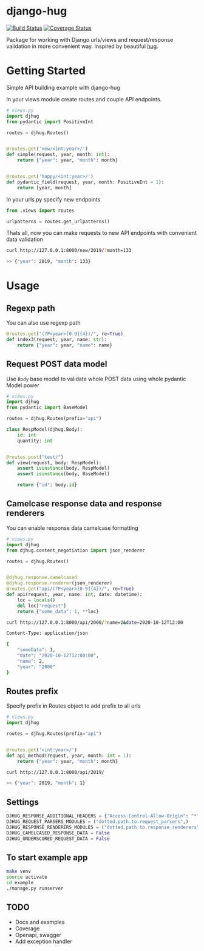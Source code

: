 django-hug
==========================
[![Build Status](https://api.cirrus-ci.com/github/jounderwood/django-hug.svg?branch=master)](https://cirrus-ci.com/github/jounderwood/django-hug)
[![Coverage Status](https://coveralls.io/repos/github/jounderwood/django-hug/badge.svg?branch=master)](https://coveralls.io/github/jounderwood/django-hug?branch=master)

Package for working with Django urls/views and request/response validation in more convenient way. 
Inspired by beautiful [hug](https://github.com/timothycrosley/hug).


Getting Started
===================
Simple API building example with django-hug

In your views module create routes and couple API endpoints. 
```python
# views.py
import djhug
from pydantic import PositiveInt

routes = djhug.Routes()


@routes.get('new/<int:year>/')
def simple(request, year, month: int):
    return {"year": year, "month": month}


@routes.get('happy/<int:year>/')
def pydantic_field(request, year, month: PositiveInt = 1):
    return [year, month]
```

In your urls.py specify new endpoints
```python
from .views import routes

urlpatterns = routes.get_urlpatterns()
```

Thats all, now you can make requests to new API endpoints with convenient data validation
```bash
curl http://127.0.0.1:8000/new/2019/?month=133

>> {"year": 2019, "month": 133}
```

Usage
=====
## Regexp path
You can also use regexp path
```python
@routes.get("(?P<year>[0-9]{4})/", re=True)
def index3(request, year, name: str):
    return {"year": year, "name": name}
```

## Request POST data model 
Use `Body` base model to validate whole POST data using whole pydantic Model power

```python
# views.py
import djhug
from pydantic import BaseModel

routes = djhug.Routes(prefix="api")

class RespModel(djhug.Body):
    id: int
    quantity: int


@routes.post("test/")
def view(request, body: RespModel):
    assert isinstance(body, RespModel)
    assert isinstance(body, BaseModel)

    return {"id": body.id}
```

## Camelcase response data and response renderers 
You can enable response data camelcase formatting

```python
# views.py
import djhug
from djhug.content_negotiation import json_renderer

routes = djhug.Routes()


@djhug.response.camelcased
@djhug.response.renderer(json_renderer)
@routes.get("api/(?P<year>[0-9]{4})/", re=True)
def api(request, year, name: int, date: datetime):
    loc = locals()
    del loc["request"]
    return {"some_data": 1, **loc}
```
```bash
curl http://127.0.0.1:8000/api/2000/?name=2&date=2020-10-12T12:00

Content-Type: application/json

{
    "someData": 1,
    "date": "2020-10-12T12:00:00",
    "name": 2,
    "year": "2000"
}
```

## Routes prefix
Specify prefix in Routes object to add prefix to all urls
```python
# views.py
import djhug

routes = djhug.Routes(prefix="api")


@routes.get('<int:year>/')
def api_method(request, year, month: int = 1):
    return {"year": year, "month": month}
```
```bash
curl http://127.0.0.1:8000/api/2019/

>> {"year": 2019, "month": 1}
```

## Settings
```python
DJHUG_RESPONSE_ADDITIONAL_HEADERS = {"Access-Control-Allow-Origin": "*"}
DJHUG_REQUEST_PARSERS_MODULES = ("dotted.path.to.request_parsers",)
DJHUG_RESPONSE_RENDERERS_MODULES = ("dotted.path.to.response_renderers",)
DJHUG_CAMELCASED_RESPONSE_DATA = False
DJHUG_UNDERSCORED_REQUEST_DATA = False
```

## To start example app
```bash
make venv
source activate
cd example
./manage.py runserver
```

## TODO
* Docs and examples
* Coverage
* Openapi, swagger
* Add exception handler
